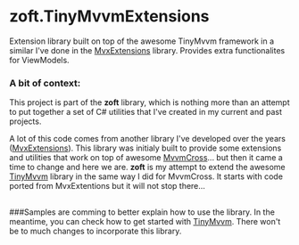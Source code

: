 # zoft.TinyMvvmExtensions

Extension library built on top of the awesome TinyMvvm framework in a similar I've done in the [MvxExtensions](https://github.com/zleao/MvvmCross-Extensions/tree/master/Libraries/MvxExtensions) library. Provides extra functionalites for ViewModels.

### A bit of context:

This project is part of the **zoft** library, which is nothing more than an attempt to put together a set of C# utilities that I've created in my current and past projects.

A lot of this code comes from another library I've developed over the years ([MvxExtensions](https://github.com/zleao/MvvmCross-Extensions)). This library was initialy built to provide some extensions and utilities that work on top of awesome [MvvmCross](https://github.com/MvvmCross/MvvmCross)... but then it came a time to change and here we are. **zoft** is my attempt to extend the awesome [TinyMvvm](https://github.com/TinyStuff/TinyMvvm) library in the same way I did for MvvmCross. It starts with code ported from MvxExtentions but it will not stop there...

##

###Samples are comming to better explain how to use the library. In the meantime, you can check how to get started with [TinyMvvm](https://github.com/TinyStuff/TinyMvvm). There won't be to much changes to incorporate this library.